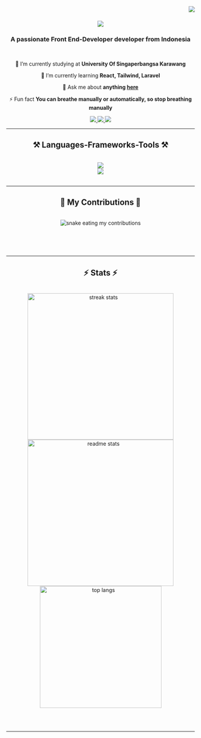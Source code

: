 <img align="right" src="https://visitor-badge.laobi.icu/badge?page_id=adjie-arrayan.adjie-arrayan" />

<h1 align="center">
    <img src="https://readme-typing-svg.herokuapp.com/?font=Righteous&size=35&center=true&vCenter=true&width=500&height=70&duration=4000&lines=Hi+There!+👋;+I'm+Adjie+Arrayan!;" />
</h1>

<h3 align="center">A passionate Front End-Developer developer from Indonesia</h3>

<br/>

<div align="center">
 
 📖 I’m currently studying at **University Of Singaperbangsa Karawang**
 
 🌱 I’m currently learning **React, Tailwind, Laravel**

💬 Ask me about **anything [here](https://github.com/adjie-arrayan/adjie-arrayan/issues)**

⚡ Fun fact **You can breathe manually or automatically, so stop breathing manually**

 </div>
 
<div align="center"> 
  <a href="mailto:arrayan54181@gmail.com">
    <img src="https://img.shields.io/badge/Gmail-333333?style=for-the-badge&logo=gmail&logoColor=red" />
  </a>
  <a href="#" target="_blank">
    <img src="https://img.shields.io/badge/LinkedIn-0077B5?style=for-the-badge&logo=linkedin&logoColor=white" target="_blank" />
  </a>
  <a href="https://adjie-arrayan.github.io" target="_blank">
     <img src="https://img.shields.io/badge/Portfolio-FF5722?style=for-the-badge&logo=todoist&logoColor=white" target="_blank" /> <!-- sqlite, safari, google-chrome are other good icon options -->
  </a>
</div>

 <hr/>
 
<h2 align="center">⚒️ Languages-Frameworks-Tools ⚒️</h2>
<br/>
<div align="center">
    <img src="https://skillicons.dev/icons?i=react,bootstrap,html,css,vscode,github" /> <br>
    <img src="https://skillicons.dev/icons?i=javascript,typescript,mongodb,java,mysql,figma,tailwind,git" /><br>
</div>

<br/>
<hr/>

<div align="center">
  <h2>🐍 My Contributions 🐍</h2>
  <br>
  <img alt="snake eating my contributions" src="https://raw.githubusercontent.com/adjie-arrayan/adjie-arrayan/output/github-contribution-grid-snake.svg" />
  
  <br/><br/><br/>
</div>

<hr/>

<h2 align="center">⚡ Stats ⚡</h2>
<br>
<div align=center>
  <img width=390 src="https://streak-stats.demolab.com&count_private=true&theme=react&border_radius=10" alt="streak stats"/>
  <img width=390 src="https://streak-stats.demolab.com&count_private=true&show_icons=true&theme=react&rank_icon=github&border_radius=10" alt="readme stats" />
  <br/>
  <img width=325 align="center" src="https://streak-stats.demolab.com&hide=HTML&langs_count=8&layout=compact&theme=react&border_radius=10&size_weight=0.5&count_weight=0.5&exclude_repo=github-readme-stats" alt="top langs" />
</div>

<br/><br/>

<hr/>
